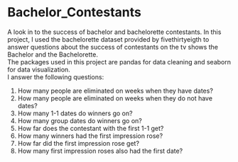 # Bachelor_Contestants
A look in to the success of bachelor and bachelorette contestants.
In this project, I used the bachelorette dataset provided by fivethirtyeigth to answer questions about the success of contestants on the tv shows the Bachelor and the Bachelorette.  
The packages used in this project are pandas for data cleaning and seaborn for data visualization.   
I answer the following questions:  
1. How many people are eliminated on weeks when they have dates?  
2. How many people are eliminated on weeks when they do not have dates?  
3. How many 1-1 dates do winners go on?  
4. How many group dates do winners go on?  
5. How far does the contestant with the first 1-1 get?  
6. How many winners had the first impression rose?  
7. How far did the first impression rose get?  
8. How many first impression roses also had the first date?
